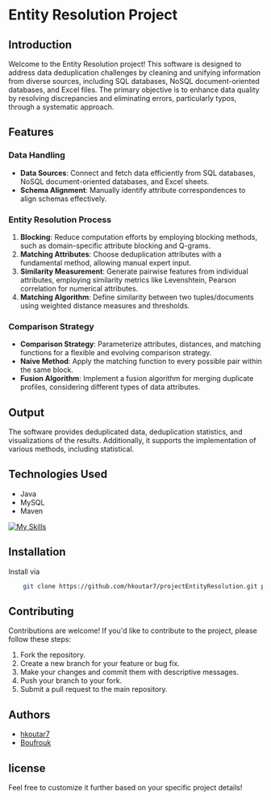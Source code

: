 # Entity Resolution Project

## Introduction

Welcome to the Entity Resolution project! This software is designed to address data deduplication challenges by cleaning and unifying information from diverse sources, including SQL databases, NoSQL document-oriented databases, and Excel files. The primary objective is to enhance data quality by resolving discrepancies and eliminating errors, particularly typos, through a systematic approach.

## Features
### Data Handling

- **Data Sources**: Connect and fetch data efficiently from SQL databases, NoSQL document-oriented databases, and Excel sheets.
- **Schema Alignment**: Manually identify attribute correspondences to align schemas effectively.

### Entity Resolution Process

1. **Blocking**: Reduce computation efforts by employing blocking methods, such as domain-specific attribute blocking and Q-grams.
2. **Matching Attributes**: Choose deduplication attributes with a fundamental method, allowing manual expert input.
3. **Similarity Measurement**: Generate pairwise features from individual attributes, employing similarity metrics like Levenshtein, Pearson correlation for numerical attributes.
4. **Matching Algorithm**: Define similarity between two tuples/documents using weighted distance measures and thresholds.

### Comparison Strategy

- **Comparison Strategy**: Parameterize attributes, distances, and matching functions for a flexible and evolving comparison strategy.
- **Naive Method**: Apply the matching function to every possible pair within the same block.
- **Fusion Algorithm**: Implement a fusion algorithm for merging duplicate profiles, considering different types of data attributes.


## Output

The software provides deduplicated data, deduplication statistics, and visualizations of the results. Additionally, it supports the implementation of various methods, including statistical.

## Technologies Used
- Java
- MySQL
- Maven

[![My Skills](https://skillicons.dev/icons?i=java,mysql,maven)](https://skillicons.dev)
## Installation

Install via

```bash
    git clone https://github.com/hkoutar7/projectEntityResolution.git project
```
## Contributing

Contributions are welcome! If you'd like to contribute to the project, please follow these steps:

1. Fork the repository.
2. Create a new branch for your feature or bug fix.
3. Make your changes and commit them with descriptive messages.
4. Push your branch to your fork.
5. Submit a pull request to the main repository.
## Authors

- [hkoutar7](https://github.com/hkoutar7)
- [Boufrouk](https://github.com/boufrouk)
## license

Feel free to customize it further based on your specific project details!
